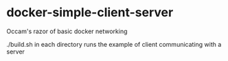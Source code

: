 # docker-simple-client-server

Occam's razor of basic docker networking

./build.sh in each directory runs the example of client communicating with a server
